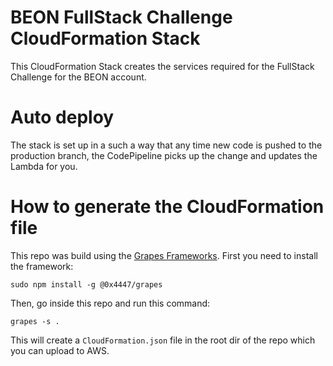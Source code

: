 # BEON FullStack Challenge CloudFormation Stack

This CloudFormation Stack creates the services required for the FullStack Challenge for the BEON account.

# Auto deploy

The stack is set up in a such a way that any time new code is pushed to the production branch, the CodePipeline picks up the change and updates the Lambda for you.

# How to generate the CloudFormation file

This repo was build using the [Grapes Frameworks](https://www.npmjs.com/package/@0x4447/grapes). First you need to install the framework:

```
sudo npm install -g @0x4447/grapes
```

Then, go inside this repo and run this command:

```
grapes -s .
```

This will create a `CloudFormation.json` file in the root dir of the repo which you can upload to AWS.